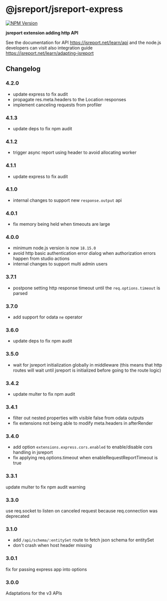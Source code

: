 # @jsreport/jsreport-express
[![NPM Version](http://img.shields.io/npm/v/@jsreport/jsreport-express.svg?style=flat-square)](https://npmjs.com/package/@jsreport/jsreport-express)

**jsreport extension adding http API**

See the documentation for API https://jsreport.net/learn/api and the node.js developers can visit also integration guide https://jsreport.net/learn/adapting-jsreport

## Changelog

### 4.2.0

- update express to fix audit
- propagate res.meta.headers to the Location responses
- implement canceling requests from profiler

### 4.1.3

- update deps to fix npm audit

### 4.1.2

- trigger async report using header to avoid allocating worker

### 4.1.1

- update express to fix audit

### 4.1.0

- internal changes to support new `response.output` api

### 4.0.1

- fix memory being held when timeouts are large

### 4.0.0

- minimum node.js version is now `18.15.0`
- avoid http basic authentication error dialog when authorization errors happen from studio actions
- internal changes to support multi admin users

### 3.7.1

- postpone setting http response timeout until the `req.options.timeout` is parsed

### 3.7.0

- add support for odata `ne` operator

### 3.6.0

- update deps to fix npm audit

### 3.5.0

- wait for jsreport initialization globally in middleware (this means that http routes will wait until jsreport is initialized before going to the route logic)

### 3.4.2

- update multer to fix npm audit

### 3.4.1

- filter out nested properties with visible false from odata outputs
- fix extensions not being able to modify meta.headers in afterRender

### 3.4.0

- add option `extensions.express.cors.enabled` to enable/disable cors handling in jsreport
- fix applying req.options.timeout when enableRequestReportTimeout is true

### 3.3.1

update multer to fix npm audit warning

### 3.3.0

use req.socket to listen on canceled request because req.connection was deprecated

### 3.1.0

- add `/api/schema/:entitySet` route to fetch json schema for entitySet
- don't crash when host header missing

### 3.0.1

fix for passing express app into options

### 3.0.0

Adaptations for the v3 APIs
